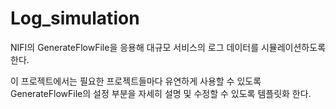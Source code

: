 # Log_simulation
NIFI의 GenerateFlowFile을 응용해 대규모 서비스의 로그 데이터를 시뮬레이션하도록 한다.

이 프로젝트에서는 필요한 프로젝트들마다 유연하게 사용할 수 있도록 GenerateFlowFile의 설정 부분을 자세히 설명 및 수정할 수 있도록 템플릿화 한다.